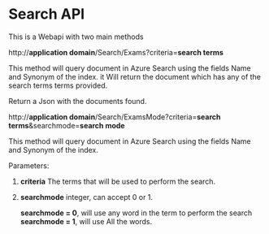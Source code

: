 # Search API

This is a Webapi with two main methods

http://**application domain**/Search/Exams?criteria=**search terms**

This method will query document in Azure Search using the fields Name and Synonym of the index. it Will return the document which has any of the search terms terms provided.

Return a Json with the documents found.

http://**application domain**/Search/ExamsMode?criteria=**search terms**&searchmode=**search mode**

This method will query document in Azure Search using the fields Name and Synonym of the index.

Parameters:
1. **criteria**
    The terms that will be used to perform the search.

2. **searchmode**
    integer, can accept 0 or 1.
    
    **searchmode = 0**, will use any word in the term to perform the search
    **searchmode = 1**, will use All the words.
